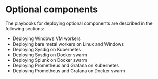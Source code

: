 # Optional components

The playbooks for deploying optional components are described in the following sections:

- Deploying Windows VM workers
- Deploying bare metal workers on Linux and Windows
- Deploying Sysdig on Kubernetes
- Deploying Sysdig on Docker swarm
- Deploying Splunk on Docker swarm
- Deploying Prometheus and Grafana on Kubernetes
- Deploying Prometheus and Grafana on Docker swarm